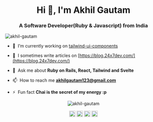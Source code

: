 <h1 align="center">Hi 👋, I'm Akhil Gautam</h1>
<h3 align="center">A Software Developer(Ruby & Javascript) from India</h3>
<p align="left"> <img src="https://komarev.com/ghpvc/?username=akhil-gautam" alt="akhil-gautam" /> </p>

- 🔭 &nbsp;I’m currently working on [tailwind-ui-components](https://github.com/akhil-gautam/tailwind-ui-components)

- 📝 &nbsp;I sometimes write articles on [https://blog.24x7dev.com/](https://blog.24x7dev.com/)

- 💬 &nbsp;Ask me about **Ruby on Rails, React, Tailwind and Svelte**

- 📫 &nbsp;How to reach me **akhilgautam123@gmail.com**

- ⚡ &nbsp;Fun fact **Chai is the secret of my energy :p**

<p align="center"> <img src="https://github-readme-stats.vercel.app/api?username=akhil-gautam&show_icons=true" alt="akhil-gautam" /> </p>

<p align="center">
<a href="https://dev.to/akhilgautam" target="blank"><img align="center" src="https://cdn.jsdelivr.net/npm/simple-icons@3.0.1/icons/dev-dot-to.svg" alt="akhilgautam" height="20" width="20" /></a>
<a href="https://linkedin.com/in/akhil-gautam" target="blank"><img align="center" src="https://cdn.jsdelivr.net/npm/simple-icons@3.0.1/icons/linkedin.svg" alt="akhil-gautam" height="20" width="20" /></a>
<a href="https://stackoverflow.com/8063484" target="blank"><img align="center" src="https://cdn.jsdelivr.net/npm/simple-icons@3.0.1/icons/stackoverflow.svg" alt="8063484" height="20" width="20" /></a>
<a href="https://medium.com/@akhilgautam" target="blank"><img align="center" src="https://cdn.jsdelivr.net/npm/simple-icons@3.0.1/icons/medium.svg" alt="@akhilgautam" height="20" width="20" /></a>
</p>

